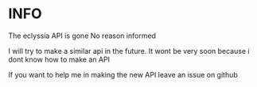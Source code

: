 # INFO

The eclyssia API is gone
No reason informed

I will try to make a similar api in the future. It wont be very soon because i dont know how to make an API

If you want to help me in making the new API leave an issue on github
